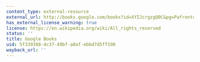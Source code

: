 ```yaml
---
content_type: external-resource
external_url: http://books.google.com/books?id=XYIJcrgzgQ0C&pg=Pafrontcover
has_external_license_warning: true
license: https://en.wikipedia.org/wiki/All_rights_reserved
status: ''
title: Google Books
uid: 5f339388-4c37-49bf-a0af-ebbd7d5ff198
wayback_url: ''
---
```

